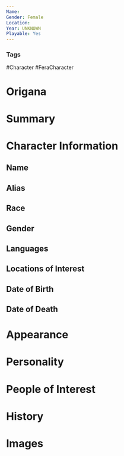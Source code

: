 ```yaml
---
Name: 
Gender: Female
Location: 
Year: UNKNOWN
Playable: Yes
---
```


### Tags
#Character #FeraCharacter 

# Origana


# Summary


# Character Information

## Name

## Alias

## Race

## Gender

## Languages

## Locations of Interest

## Date of Birth

## Date of Death

# Appearance

# Personality

# People of Interest

# History

# Images
